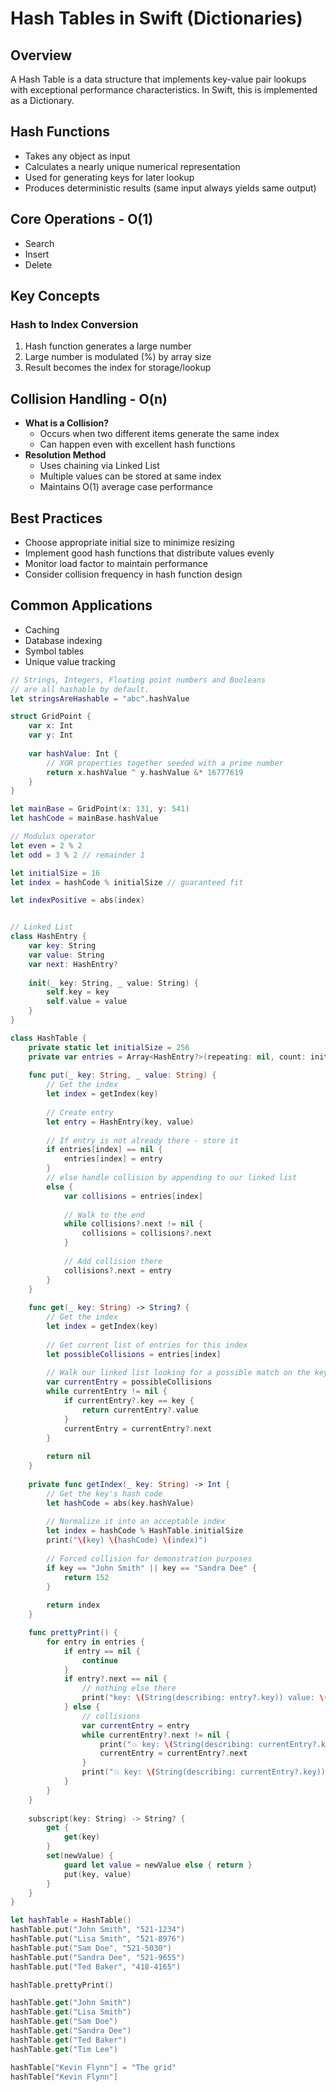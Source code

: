 # Hash Tables in Swift (Dictionaries)

## Overview
A Hash Table is a data structure that implements key-value pair lookups with exceptional performance characteristics. In Swift, this is implemented as a Dictionary.

## Hash Functions
- Takes any object as input
- Calculates a nearly unique numerical representation
- Used for generating keys for later lookup
- Produces deterministic results (same input always yields same output)

## Core Operations - O(1)
- Search
- Insert
- Delete

## Key Concepts

### Hash to Index Conversion
1. Hash function generates a large number
2. Large number is modulated (%) by array size
3. Result becomes the index for storage/lookup

## Collision Handling - O(n)
* **What is a Collision?**
  * Occurs when two different items generate the same index
  * Can happen even with excellent hash functions
* **Resolution Method**
  * Uses chaining via Linked List
  * Multiple values can be stored at same index
  * Maintains O(1) average case performance

## Best Practices
* Choose appropriate initial size to minimize resizing
* Implement good hash functions that distribute values evenly
* Monitor load factor to maintain performance
* Consider collision frequency in hash function design

## Common Applications
* Caching
* Database indexing
* Symbol tables
* Unique value tracking

```swift
// Strings, Integers, Floating point numbers and Booleans
// are all hashable by default.
let stringsAreHashable = "abc".hashValue

struct GridPoint {
    var x: Int
    var y: Int
    
    var hashValue: Int {
        // XOR properties together seeded with a prime number
        return x.hashValue ^ y.hashValue &* 16777619
    }
}

let mainBase = GridPoint(x: 131, y: 541)
let hashCode = mainBase.hashValue

// Modulus operator
let even = 2 % 2
let odd = 3 % 2 // remainder 1

let initialSize = 16
let index = hashCode % initialSize // guaranteed fit

let indexPositive = abs(index)


// Linked List
class HashEntry {
    var key: String
    var value: String
    var next: HashEntry?
    
    init(_ key: String, _ value: String) {
        self.key = key
        self.value = value
    }
}

class HashTable {
    private static let initialSize = 256
    private var entries = Array<HashEntry?>(repeating: nil, count: initialSize)
    
    func put(_ key: String, _ value: String) {
        // Get the index
        let index = getIndex(key)
        
        // Create entry
        let entry = HashEntry(key, value)
        
        // If entry is not already there - store it
        if entries[index] == nil {
            entries[index] = entry
        }
        // else handle collision by appending to our linked list
        else {
            var collisions = entries[index]
            
            // Walk to the end
            while collisions?.next != nil {
                collisions = collisions?.next
            }
            
            // Add collision there
            collisions?.next = entry
        }
    }
    
    func get(_ key: String) -> String? {
        // Get the index
        let index = getIndex(key)
        
        // Get current list of entries for this index
        let possibleCollisions = entries[index]
        
        // Walk our linked list looking for a possible match on the key (that will be unique)
        var currentEntry = possibleCollisions
        while currentEntry != nil {
            if currentEntry?.key == key {
                return currentEntry?.value
            }
            currentEntry = currentEntry?.next
        }
        
        return nil
    }
    
    private func getIndex(_ key: String) -> Int {
        // Get the key's hash code
        let hashCode = abs(key.hashValue)
        
        // Normalize it into an acceptable index
        let index = hashCode % HashTable.initialSize
        print("\(key) \(hashCode) \(index)")
        
        // Forced collision for demonstration purposes
        if key == "John Smith" || key == "Sandra Dee" {
            return 152
        }
        
        return index
    }

    func prettyPrint() {
        for entry in entries {
            if entry == nil {
                continue
            }
            if entry?.next == nil {
                // nothing else there
                print("key: \(String(describing: entry?.key)) value: \(String(describing: entry?.value))")
            } else {
                // collisions
                var currentEntry = entry
                while currentEntry?.next != nil {
                    print("💥 key: \(String(describing: currentEntry?.key)) value: \(String(describing: currentEntry?.value))")
                    currentEntry = currentEntry?.next
                }
                print("💥 key: \(String(describing: currentEntry?.key)) value: \(String(describing: currentEntry?.value))")
            }
        }
    }
    
    subscript(key: String) -> String? {
        get {
            get(key)
        }
        set(newValue) {
            guard let value = newValue else { return }
            put(key, value)
        }
    }
}

let hashTable = HashTable()
hashTable.put("John Smith", "521-1234")
hashTable.put("Lisa Smith", "521-8976")
hashTable.put("Sam Doe", "521-5030")
hashTable.put("Sandra Dee", "521-9655")
hashTable.put("Ted Baker", "418-4165")

hashTable.prettyPrint()

hashTable.get("John Smith")
hashTable.get("Lisa Smith")
hashTable.get("Sam Doe")
hashTable.get("Sandra Dee")
hashTable.get("Ted Baker")
hashTable.get("Tim Lee")

hashTable["Kevin Flynn"] = "The grid"
hashTable["Kevin Flynn"]

```
